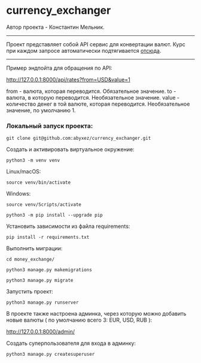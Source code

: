 # currency_exchanger

Автор проекта - Константин Мельник.

***

Проект представляет собой API сервис для конвертации валют. Курс при каждом запросе автоматически подтягивается [отсюда](https://www.x-rates.com).

***

Пример эндпойта для обращения по API:

http://127.0.0.1:8000/api/rates?from=USD&value=1

from - валюта, которая переводится. Обязательное значение.
to - валюта, в которую переводится. Необязательное значение.
value - количество денег в той валюте, которая переводится. Необязательное значение, по умолчанию 1.

### Локальный запуск проекта:

```text
git clone git@github.com:abyxez/currency_exchanger.git
```

Создать и активировать виртуальное окружение:

```text
python3 -m venv venv
```
Linux/macOS: 
```text
source venv/bin/activate
```
Windows: 
```text
source venv/Scripts/activate
```

```text
python3 -m pip install --upgrade pip
```
Установить зависимости из файла requirements:

```text
pip install -r requirements.txt
```

Выполнить миграции:

```text
cd money_exchange/

python3 manage.py makemigrations

python3 manage.py migrate
```

Запустить проект:

```text
python3 manage.py runserver
```

В проекте также настроена админка, через которую можно добавить новые валюты ( по умолчанию всего 3: EUR, USD, RUB ):

http://127.0.0.1:8000/admin/

Создать суперпользователя для входа в админку:

```text
python3 manage.py createsuperuser
```
